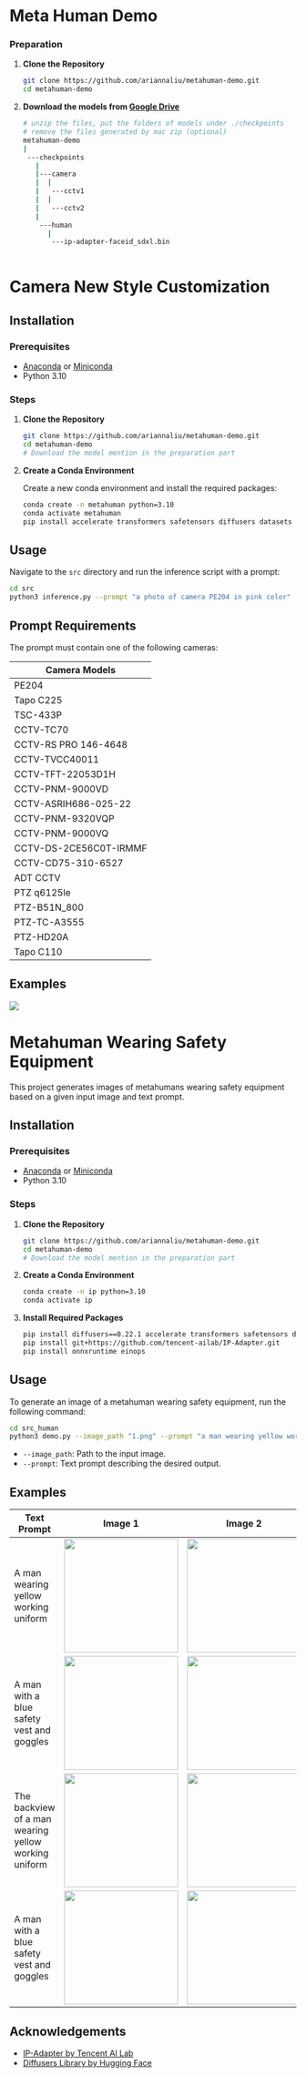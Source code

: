 # Meta Human Demo
### Preparation
1. **Clone the Repository**

   ```bash
   git clone https://github.com/ariannaliu/metahuman-demo.git
   cd metahuman-demo
   ```
2. **Download the models from [Google Drive](https://drive.google.com/drive/folders/1QK7QHzr4PJQBIr3zJbCm9BG9iaH9MxhE?usp=sharing)**
   ```bash
   # unzip the files, put the folders of models under ./checkpoints
   # remove the files generated by mac zip (optional)
   metahuman-demo
   |
    ---checkpoints
      |
      |---camera
      |  |
      |   ---cctv1
      |  |
      |   ---cctv2   
      |
       ---human
         |
          ---ip-adapter-faceid_sdxl.bin
      
   ```



# Camera New Style Customization


## Installation

### Prerequisites

- [Anaconda](https://www.anaconda.com/products/individual) or [Miniconda](https://docs.conda.io/en/latest/miniconda.html)
- Python 3.10

### Steps

1. **Clone the Repository**

   ```bash
   git clone https://github.com/ariannaliu/metahuman-demo.git
   cd metahuman-demo
   # Download the model mention in the preparation part
   ```

2. **Create a Conda Environment**

   Create a new conda environment and install the required packages:

   ```bash
   conda create -n metahuman python=3.10
   conda activate metahuman
   pip install accelerate transformers safetensors diffusers datasets numpy scipy
   ```

## Usage

Navigate to the `src` directory and run the inference script with a prompt:

```bash
cd src
python3 inference.py --prompt "a photo of camera PE204 in pink color"
```

## Prompt Requirements

The prompt must contain one of the following cameras:

| Camera Models                  |
|--------------------------------|
| PE204                          |
| Tapo C225                      |
| TSC-433P                       |
| CCTV-TC70                      |
| CCTV-RS PRO 146-4648           |
| CCTV-TVCC40011                 |
| CCTV-TFT-22053D1H              |
| CCTV-PNM-9000VD                |
| CCTV-ASRIH686-025-22           |
| CCTV-PNM-9320VQP               |
| CCTV-PNM-9000VQ                |
| CCTV-DS-2CE56C0T-IRMMF         |
| CCTV-CD75-310-6527             |
| ADT CCTV                       |
| PTZ q6125le                    |
| PTZ-B51N_800                   |
| PTZ-TC-A3555                   |
| PTZ-HD20A                      |
| Tapo C110                      |

## Examples
<img src="media/camera.png"/> 

# Metahuman Wearing Safety Equipment

This project generates images of metahumans wearing safety equipment based on a given input image and text prompt.


## Installation

### Prerequisites

- [Anaconda](https://www.anaconda.com/products/individual) or [Miniconda](https://docs.conda.io/en/latest/miniconda.html)
- Python 3.10

### Steps

1. **Clone the Repository**

   ```bash
   git clone https://github.com/ariannaliu/metahuman-demo.git
   cd metahuman-demo
   # Download the model mention in the preparation part
   ```

2. **Create a Conda Environment**

   ```bash
   conda create -n ip python=3.10
   conda activate ip
   ```

3. **Install Required Packages**

   ```bash
   pip install diffusers==0.22.1 accelerate transformers safetensors datasets numpy scipy insightface
   pip install git+https://github.com/tencent-ailab/IP-Adapter.git
   pip install onnxruntime einops
   ```

## Usage

To generate an image of a metahuman wearing safety equipment, run the following command:

```bash
cd src_human
python3 demo.py --image_path "1.png" --prompt "a man wearing yellow working uniform"
```

- `--image_path`: Path to the input image.
- `--prompt`: Text prompt describing the desired output.

## Examples

| Text Prompt                                       | Image 1                                                   | Image 2                                                   |
|---------------------------------------------------|------------------------------------------------------------|------------------------------------------------------------|
| A man wearing yellow working uniform              | <img src="media/man1.jpg" width="200"/>                     | <img src="media/gen2.png" width="200"/>                     |
| A man with a blue safety vest and goggles         | <img src="media/man1.jpg" width="200"/>                     | <img src="media/gen3.png" width="200"/>                     |
| The backview of a man wearing yellow working uniform | <img src="media/man2.jpg" width="200"/>                     | <img src="media/gen1.png" width="200"/>                     |
| A man with a blue safety vest and goggles | <img src="media/man3.jpg" width="200"/>                     | <img src="media/gen4.png" width="200"/>                     |


## Acknowledgements

- [IP-Adapter by Tencent AI Lab](https://github.com/tencent-ailab/IP-Adapter)
- [Diffusers Library by Hugging Face](https://github.com/huggingface/diffusers)
